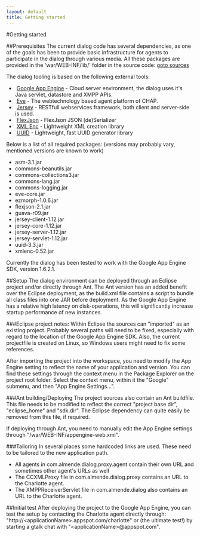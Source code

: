 ```yaml
---
layout: default
title: Getting started
---
```


#Getting started

##Prerequisites
The current dialog code has several dependencies, as one of the goals has been to provide basic infrastructure for agents to participate in the dialog through various media.
All these packages are provided in the 'war/WEB-INF/lib/' folder in the source code: <a target="_blank" href="https://github.com/almende/dialog/tree/master/Charlotte%20-%20Java%20dialog%20tooling/war/WEB-INF/lib/">goto sources</a>

The dialog tooling is based on the following external tools:
+ &nbsp;<a href="appengine.google.com" target="_blank">Google App Engine</a> - Cloud server environment, the dialog uses it's Java servlet, datastore and XMPP APIs. 
+ &nbsp;<a href="almende.github.com/eve" target="_blank">Eve</a> - The webtechnology based agent platform of CHAP.
+ &nbsp;<a href="http://jersey.java.net/" target="_blank">Jersey</a> - RESTfull webservices framework, both client and server-side is used.
+ &nbsp;<a href="http://flexjson.sourceforge.net/" target="_blank">FlexJson</a> - FlexJson JSON (de)Serializer
+ &nbsp;<a href="http://xmlenc.sourceforge.net/" target="_blank">XML Enc</a> - Lightweight XML creation library
+ &nbsp;<a href="http://johannburkard.de/software/uuid/" target="_blank">UUID</a> - Lightweight, fast UUID generator library

Below is a list of all required packages: (versions may probably vary, mentioned versions are known to work)
+ asm-3.1.jar
+ commons-beanutils.jar
+ commons-collections3.jar
+ commons-lang.jar
+ commons-logging.jar
+ eve-core.jar
+ ezmorph-1.0.6.jar
+ flexjson-2.1.jar
+ guava-r09.jar
+ jersey-client-1.12.jar
+ jersey-core-1.12.jar
+ jersey-server-1.12.jar
+ jersey-servlet-1.12.jar
+ uuid-3.3.jar
+ xmlenc-0.52.jar

Currently the dialog has been tested to work with the Google App Engine SDK, version 1.6.2.1.

##Setup
The dialog environment can be deployed through an Eclipse project and/or directly through Ant. The Ant version has an added benefit over the Eclipse deployment, as the build.xml file contains a script to bundle all class files into one JAR before deployment. As the Google App Engine has a relative high latency on disk-operations, this will significantly increase startup performance of new instances.

###Eclipse project notes:
Within Eclipse the sources can "imported" as an existing project. Probably several paths will need to be fixed, especially with regard to the location of the Google App Engine SDK. Also, the current projectfile is created on Linux, so Windows users might need to fix some references. 

After importing the project into the workspace, you need to modify the App Engine setting to reflect the name of your application and version. You can find these settings through the context menu in the Package Explorer on the project root folder. Select the context menu, within it the "Google" submenu, and then "App Engine Settings...".

###Ant building/Deploying
The project sources also contain an Ant buildfile. This file needs to be modified to reflect the correct "project base dir", "eclipse_home" and "sdk.dir". The Eclipse dependency can quite easily be removed from this file, if required. 

If deploying through Ant, you need to manually edit the App Engine settings through "/war/WEB-INF/appengine-web.xml".

###Tailoring
In several places some hardcoded links are used. These need to be tailored to the new application path.
+ All agents in com.almende.dialog.proxy.agent contain their own URL and sometimes other agent's URLs as well
+ The CCXMLProxy file in com.almende.dialog.proxy contains an URL to the Charlotte agent.
+ The XMPPReceiverServlet file in com.almende.dialog also contains an URL to the Charlotte agent. 

##Initial test
After deploying the project to the Google App Engine, you can test the setup by contacting the Charlotte agent directly through: "http://&lt;applicationName&gt;.appspot.com/charlotte" or (the ultimate test!) by starting a gtalk chat with "&lt;applicationName&gt;@appspot.com". 

